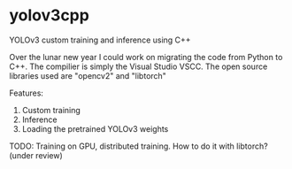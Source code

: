 # yolov3cpp
YOLOv3 custom training and inference using C++


Over the lunar new year I could work on migrating the code from Python to C++.
The compilier is simply the Visual Studio VSCC.
The open source libraries used are "opencv2" and "libtorch"

Features:
1. Custom training
2. Inference
3. Loading the pretrained YOLOv3 weights


TODO:
Training on GPU, distributed training. How to do it with libtorch? (under review)
